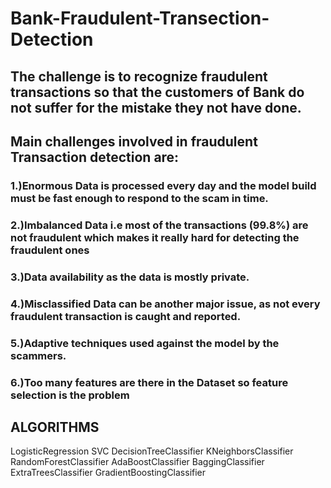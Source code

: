 # Bank-Fraudulent-Transection-Detection
## The challenge is to recognize fraudulent transactions so that the customers of Bank do not suffer for the mistake they not have done. 
## Main challenges involved in fraudulent Transaction detection are:  
### 1.)Enormous Data is processed every day and the model build must be fast enough to respond to the scam in time.
### 2.)Imbalanced Data i.e most of the transactions (99.8%) are not fraudulent which makes it really hard for detecting the fraudulent ones
### 3.)Data availability as the data is mostly private.
### 4.)Misclassified Data can be another major issue, as not every fraudulent transaction is caught and reported. 
### 5.)Adaptive techniques used against the model by the scammers.
### 6.)Too many features are there in the Dataset so feature selection is the problem

## ALGORITHMS 
LogisticRegression
SVC
DecisionTreeClassifier
KNeighborsClassifier
RandomForestClassifier
AdaBoostClassifier
BaggingClassifier
ExtraTreesClassifier
GradientBoostingClassifier
